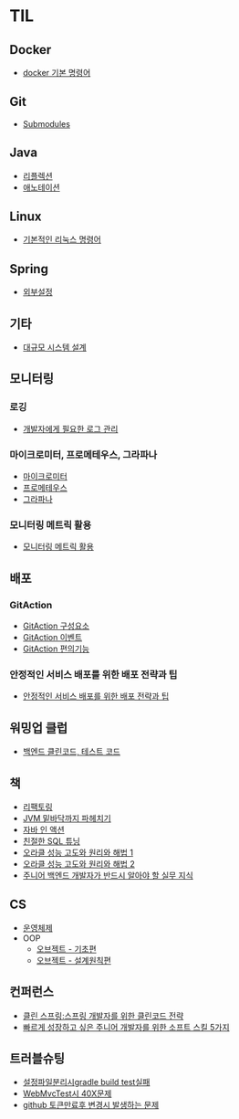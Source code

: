 # TIL

## Docker

-   [docker 기본 명령어](./Docker/docker%20기본%20명령어.md)

## Git

-   [Submodules](./Git/Git%20Submodules.md)

## Java

-   [리플렉션](./Java/리플렉션.md)
-   [애노테이션](./Java/애노테이션.md)

## Linux

-   [기본적인 리눅스 명령어](./Linux/기본적인_리눅스_명령어.md)

## Spring

-   [외부설정](./Spring/외부설정.md)

## 기타

-   [대규모 시스템 설계](./기타/스프링부트로%20직접%20만들면서%20배우는%20대규모시스템%20설계%20-%20게시판/index.md)

## 모니터링

### 로깅

-   [개발자에게 필요한 로그 관리](./로깅/개발자에게%20필요한%20로그%20관리/index.md)

### 마이크로미터, 프로메테우스, 그라파나

-   [마이크로미터](./모니터링/마이크로미터,%20프로메테우스,%20그라파나/마이크로미터.md)
-   [프로메테우스](./모니터링/마이크로미터,%20프로메테우스,%20그라파나/프로메테우스.md)
-   [그라파나](./모니터링/마이크로미터,%20프로메테우스,%20그라파나/그라파나.md)

### 모니터링 메트릭 활용

-   [모니터링 메트릭 활용 ](./모니터링/모니터링%20매트릭%20활용/모니터링메트릭활용.md)

## 배포

### GitAction

-   [GitAction 구성요소](./GitAction/GitAction_구성요소.md)
-   [GitAction 이벤트](./GitAction/GitAction_이벤트.md)
-   [GitAction 편의기능](./GitAction/GitAction_추가기능.md)

### 안정적인 서비스 배포를 위한 배포 전략과 팁

-   [안정적인 서비스 배포를 위한 배포 전략과 팁](./배포/안정적인%20서비스%20배포를%20위한%20배포%20전략과%20팁/안정적인%20서비스%20배포를%20위한%20배포%20전략과%20팁.md)

## 워밍업 클럽

-   [백엔드 클린코드, 테스트 코드](./워밍업%20클럽/백엔드%20클린%20코드,%20테스트%20코드/index.md)

## 책

-   [리팩토링](./책/리팩토링/index.md)
-   [JVM 밑바닥까지 파헤치기](./책/JVM%20밑바닥까지%20파헤치기/index.md)
-   [자바 인 액션](./책/자바인액션/index.md)
-   [친절한 SQL 튜닝](./책/친절한%20SQL%20튜닝/index.md)
-   [오라클 성능 고도와 원리와 해법 1](./책/오라클%20성능%20고도화%20원리와%20해법%201/index.md)
-   [오라클 성능 고도와 원리와 해법 2](./책/오라클%20성능%20고도화%20원리와%20해법%202/index.md)
- [주니어 백엔드 개발자가 반드시 알아야 할 실무 지식](./책/주니어%20백엔드%20개발자가%20반드시%20알아야%20할%20실무%20지식/index.md)

## CS

-   [운영체제](./CS/운영체제/index.md)
- OOP
    -   [오브젝트 - 기초편](<./CS/OOP/오브젝트(기초편)/index.md>)
    - [오브젝트 - 설계원칙편](./CS/OOP/오브젝트(설계원칙편)/index.md)

## 컨퍼런스

-   [클린 스프링:스프링 개발자를 위한 클린코드 전략](<./컨퍼런스/클린%20스프링(토비).md>)
-   [빠르게 성장하고 싶은 주니어 개발자를 위한 소프트 스킬 5가지](./컨퍼런스/빠르게%20성장하고%20싶은%20주니어%20개발자를%20위한%20소프트%20스킬%205가지.md)

## 트러블슈팅

-   [설정파일분리시gradle build test실패](./트러블슈팅/설정파일분리시gradle%20build%20test실패.md)
-   [WebMvcTest시 40X문제](./트러블슈팅/WebMvcTest시%2040X문제.md)
-   [github 토큰만료후 변경시 발생하는 문제](./트러블슈팅/github%20토큰만료후%20변경시%20발생하는%20문제.md)
